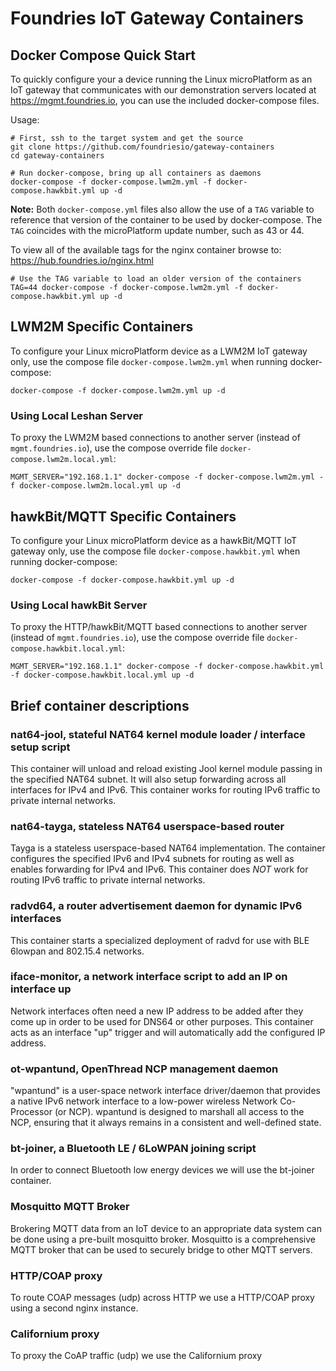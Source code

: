 # Foundries IoT Gateway Containers

## Docker Compose Quick Start

To quickly configure your a device running the Linux microPlatform as an IoT
gateway that communicates with our demonstration servers located at
https://mgmt.foundries.io, you can use the included docker-compose files.

Usage:
```
# First, ssh to the target system and get the source
git clone https://github.com/foundriesio/gateway-containers
cd gateway-containers

# Run docker-compose, bring up all containers as daemons
docker-compose -f docker-compose.lwm2m.yml -f docker-compose.hawkbit.yml up -d
```

**Note:** Both `docker-compose.yml` files also allow the use of a `TAG` variable
to reference that version of the container to be used by docker-compose.
The `TAG` coincides with the microPlatform update number, such as 43 or 44.

To view all of the available tags for the nginx container browse to: https://hub.foundries.io/nginx.html

```
# Use the TAG variable to load an older version of the containers
TAG=44 docker-compose -f docker-compose.lwm2m.yml -f docker-compose.hawkbit.yml up -d
```

## LWM2M Specific Containers

To configure your Linux microPlatform device as a LWM2M IoT gateway only,
use the compose file `docker-compose.lwm2m.yml` when running docker-compose:

```
docker-compose -f docker-compose.lwm2m.yml up -d
```

### Using Local Leshan Server

To proxy the LWM2M based connections to another server (instead of `mgmt.foundries.io`),
use the compose override file `docker-compose.lwm2m.local.yml`:

```
MGMT_SERVER="192.168.1.1" docker-compose -f docker-compose.lwm2m.yml -f docker-compose.lwm2m.local.yml up -d
```

## hawkBit/MQTT Specific Containers

To configure your Linux microPlatform device as a hawkBit/MQTT IoT gateway only,
use the compose file `docker-compose.hawkbit.yml` when running docker-compose:

```
docker-compose -f docker-compose.hawkbit.yml up -d
```

### Using Local hawkBit Server

To proxy the HTTP/hawkBit/MQTT based connections to another server (instead of `mgmt.foundries.io`),
use the compose override file `docker-compose.hawkbit.local.yml`:

```
MGMT_SERVER="192.168.1.1" docker-compose -f docker-compose.hawkbit.yml -f docker-compose.hawkbit.local.yml up -d
```

## Brief container descriptions

### nat64-jool, stateful NAT64 kernel module loader / interface setup script

This container will unload and reload existing Jool kernel module passing in
the specified NAT64 subnet.  It will also setup forwarding across all interfaces
for IPv4 and IPv6.  This container works for routing IPv6 traffic to private
internal networks.

### nat64-tayga, stateless NAT64 userspace-based router

Tayga is a stateless userspace-based NAT64 implementation.  The container
configures the specified IPv6 and IPv4 subnets for routing as well as
enables forwarding for IPv4 and IPv6.  This container does *NOT* work for
routing IPv6 traffic to private internal networks.

### radvd64, a router advertisement daemon for dynamic IPv6 interfaces

This container starts a specialized deployment of radvd for use with BLE
6lowpan and 802.15.4 networks.

### iface-monitor, a network interface script to add an IP on interface up

Network interfaces often need a new IP address to be added after they come up
in order to be used for DNS64 or other purposes.  This container acts as an
interface "up" trigger and will automatically add the configured IP address.

### ot-wpantund, OpenThread NCP management daemon

"wpantund" is a user-space network interface driver/daemon that provides a
native IPv6 network interface to a low-power wireless Network Co-Processor
(or NCP). wpantund is designed to marshall all access to the NCP, ensuring that
it always remains in a consistent and well-defined state.

### bt-joiner, a Bluetooth LE / 6LoWPAN joining script

In order to connect Bluetooth low energy devices we will use the bt-joiner
container.

### Mosquitto MQTT Broker

Brokering MQTT data from an IoT device to an appropriate data system can be
done using a pre-built mosquitto broker.  Mosquitto is a comprehensive
MQTT broker that can be used to securely bridge to other MQTT servers.

### HTTP/COAP proxy

To route COAP messages (udp) across HTTP we use a HTTP/COAP proxy using
a second nginx instance.

### Californium proxy

To proxy the CoAP traffic (udp) we use the Californium proxy

